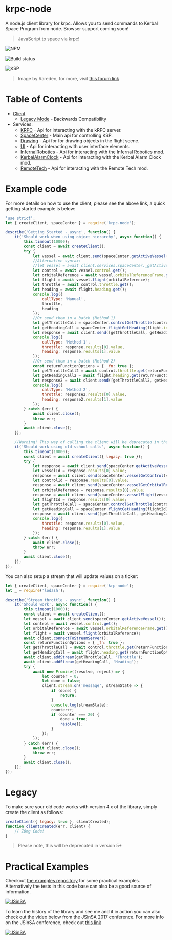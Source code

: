 # krpc-node

A node.js client library for krpc. Allows you to send commands to Kerbal Space Program from node. Browser support coming soon!

> JavaScript to space via krpc!

![NPM](https://nodei.co/npm/krpc-node.png)

![Build status](https://travis-ci.org/eXigentCoder/krpc-node.svg?branch=master)

![KSP](http://i.imgur.com/2ZqcbIF.jpg)

> Image by Rareden, for more, visit [this forum link](https://forum.kerbalspaceprogram.com/index.php?/topic/23233-raredens-projects/)

# Table of Contents

* [Client](https://github.com/eXigentCoder/krpc-node/blob/master/documentation/client.md)
    * [Legacy Mode](#Legacy) - Backwards Compatibility
* Services:
    * [KRPC](https://github.com/eXigentCoder/krpc-node/blob/master/documentation/krpc.md) - Api for interacting with the kRPC server.
    * [SpaceCenter](https://github.com/eXigentCoder/krpc-node/blob/master/documentation/space-center.md) - Main api for controlling KSP.
    * [Drawing](https://github.com/eXigentCoder/krpc-node/blob/master/documentation/drawing.md) - Api for for drawing objects in the flight scene.
    * [UI](https://github.com/eXigentCoder/krpc-node/blob/master/documentation/ui.md) - Api for interacting with user interface elements.
    * [InfernalRobotics](https://github.com/eXigentCoder/krpc-node/blob/master/documentation/infernal-robotics.md) - Api for interacting with the Infernal Robotics mod.
    * [KerbalAlarmClock](https://github.com/eXigentCoder/krpc-node/blob/master/documentation/kerbal-alarm-clock.md) - Api for interacting with the Kerbal Alarm Clock mod.
    * [RemoteTech](https://github.com/eXigentCoder/krpc-node/blob/master/documentation/remote-tech.md) - Api for interacting with the Remote Tech mod.

# Example code

For more details on how to use the client, please see the above link, a quick getting started example is below:

```javascript
'use strict';
let { createClient, spaceCenter } = require('krpc-node');

describe('Getting Started - async', function() {
    it('Should work when using object hierarchy', async function() {
        this.timeout(10000);
        const client = await createClient();
        try {
            let vessel = await client.send(spaceCenter.getActiveVessel());
            //Alternative syntax:
            //let vessel = await client.services.spaceCenter._getActiveVessel();
            let control = await vessel.control.get();
            let orbitalReference = await vessel.orbitalReferenceFrame.get();
            let flight = await vessel.flight(orbitalReference);
            let throttle = await control.throttle.get();
            let heading = await flight.heading.get();
            console.log({
                callType: 'Manual',
                throttle,
                heading
            });
            //Or send them in a batch (Method 1)
            let getThrottleCall = spaceCenter.controlGetThrottle(control.id);
            let getHeadingCall = spaceCenter.flightGetHeading(flight.id);
            let response = await client.send([getThrottleCall, getHeadingCall]);
            console.log({
                callType: 'Method 1',
                throttle: response.results[0].value,
                heading: response.results[1].value
            });
            //Or send them in a batch (Method 2)
            const returnFunctionOptions = { _fn: true };
            let getThrottleCall2 = await control.throttle.get(returnFunctionOptions);
            let getHeadingCall2 = await flight.heading.get(returnFunctionOptions);
            let response2 = await client.send([getThrottleCall2, getHeadingCall2]);
            console.log({
                callType: 'Method 2',
                throttle: response2.results[0].value,
                heading: response2.results[1].value
            });
        } catch (err) {
            await client.close();
            throw err;
        }
        await client.close();
    });

    //Warning! This way of calling the client will be deprecated in the next version:
    it('Should work using old school calls', async function() {
        this.timeout(10000);
        const client = await createClient({ legacy: true });
        try {
            let response = await client.send(spaceCenter.getActiveVessel());
            let vesselId = response.results[0].value;
            response = await client.send(spaceCenter.vesselGetControl(vesselId));
            let controlId = response.results[0].value;
            response = await client.send(spaceCenter.vesselGetOrbitalReferenceFrame(vesselId));
            let orbitalReference = response.results[0].value;
            response = await client.send(spaceCenter.vesselFlight(vesselId, orbitalReference));
            let flightId = response.results[0].value;
            let getThrottleCall = spaceCenter.controlGetThrottle(controlId);
            let getHeadingCall = spaceCenter.flightGetHeading(flightId);
            response = await client.send([getThrottleCall, getHeadingCall]);
            console.log({
                throttle: response.results[0].value,
                heading: response.results[1].value
            });
        } catch (err) {
            await client.close();
            throw err;
        }
        await client.close();
    });
});
```

You can also setup a stream that will update values on a ticker:

```javascript
let { createClient, spaceCenter } = require('krp-node');
let _ = require('lodash');

describe('Stream throttle - async', function() {
    it('Should work', async function() {
        this.timeout(10000);
        const client = await createClient();
        let vessel = await client.send(spaceCenter.getActiveVessel());
        let control = await vessel.control.get();
        let orbitalReference = await vessel.orbitalReferenceFrame.get();
        let flight = await vessel.flight(orbitalReference);
        await client.connectToStreamServer();
        const returnFunctionOptions = { _fn: true };
        let getThrottleCall = await control.throttle.get(returnFunctionOptions);
        let getHeadingCall = await flight.heading.get(returnFunctionOptions);
        await client.addStream(getThrottleCall, 'Throttle');
        await client.addStream(getHeadingCall, 'Heading');
        try {
            await new Promise((resolve, reject) => {
                let counter = 0;
                let done = false;
                client.stream.on('message', streamState => {
                    if (done) {
                        return;
                    }
                    console.log(streamState);
                    counter++;
                    if (counter === 20) {
                        done = true;
                        resolve();
                    }
                });
            });
        } catch (err) {
            await client.close();
            throw err;
        }
        await client.close();
    });
});
```

# Legacy

To make sure your old code works with version 4.x of the library, simply create the client as follows:

```javascript
createClient({ legacy: true }, clientCreated);
function clientCreated(err, client) {
    // Z0mg Code!
}
```

> Please note, this will be deprecated in version 5+

# Practical Examples

Checkout [the examples repository](https://github.com/eXigentCoder/krpc-node-examples) for some practical examples. Alternatively the tests in this code base can also be a good source of information.

[![JSinSA](http://www.jsinsa.com/img/logo-small.png)](http://www.jsinsa.com/)

To learn the history of the library and see me and it in action you can also check out the video below from the JSinSA 2017 conference. For more info on the JSinSA conference, check out [this link](http://www.jsinsa.com/)

[![JSinSA](https://raw.githubusercontent.com/eXigentCoder/krpc-node/master/images/wires.jpg)](https://www.youtube.com/watch?v=q-uYOhIYWo0&t=205s)
